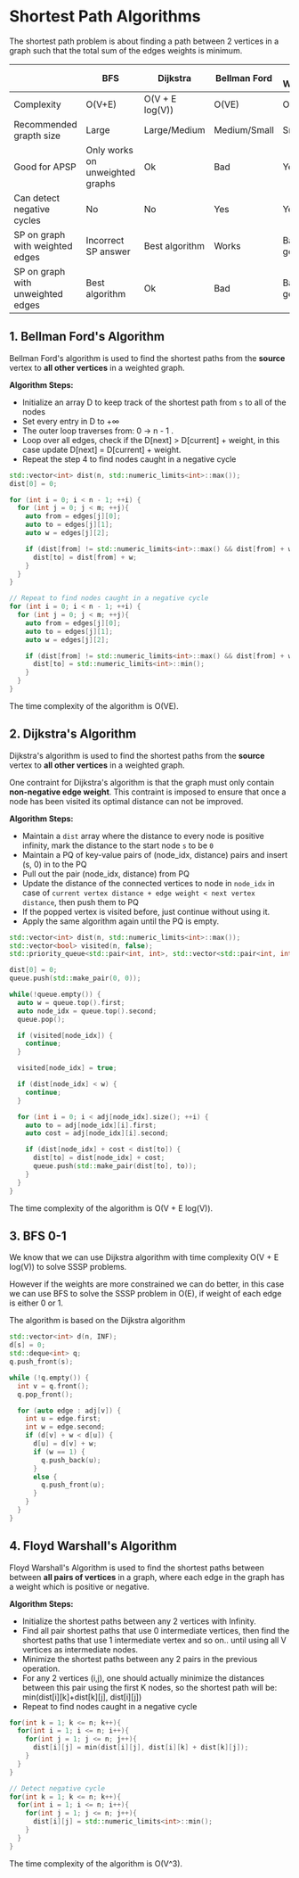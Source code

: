 # Shortest Path Algorithms

The shortest path problem is about finding a path between 2 vertices in a graph such that the total sum of the edges weights is minimum.

|                                   | BFS                             | Dijkstra        | Bellman Ford | Floyd Warshall |
| --------------------------------- | ------------------------------- | --------------- | ------------ | -------------- |
| Complexity                        | O(V+E)                          | O(V + E log(V)) | O(VE)        | O(V3)          |
| Recommended grapth size           | Large                           | Large/Medium    | Medium/Small | Small          |
| Good for APSP                     | Only works on unweighted graphs | Ok              | Bad          | Yes            |
| Can detect negative cycles        | No                              | No              | Yes          | Yes            |
| SP on graph with weighted edges   | Incorrect SP answer             | Best algorithm  | Works        | Bad in general |
| SP on graph with unweighted edges | Best algorithm                  | Ok              | Bad          | Bad in general |

## 1. Bellman Ford's Algorithm

Bellman Ford's algorithm is used to find the shortest paths from the **source** vertex to **all other vertices** in a weighted graph.

**Algorithm Steps:**

- Initialize an array D to keep track of the shortest path from `s` to all of the nodes
- Set every entry in D to +∞
- The outer loop traverses from: 0 -> n - 1 .
- Loop over all edges, check if the D[next] > D[current] + weight, in this case update D[next] = D[current] + weight.
- Repeat the step 4 to find nodes caught in a negative cycle

```cpp
std::vector<int> dist(n, std::numeric_limits<int>::max());
dist[0] = 0;

for (int i = 0; i < n - 1; ++i) {
  for (int j = 0; j < m; ++j){
    auto from = edges[j][0];
    auto to = edges[j][1];
    auto w = edges[j][2];

    if (dist[from] != std::numeric_limits<int>::max() && dist[from] + w < dist[to]) {
      dist[to] = dist[from] + w;
    }
  }
}

// Repeat to find nodes caught in a negative cycle
for (int i = 0; i < n - 1; ++i) {
  for (int j = 0; j < m; ++j){
    auto from = edges[j][0];
    auto to = edges[j][1];
    auto w = edges[j][2];

    if (dist[from] != std::numeric_limits<int>::max() && dist[from] + w < dist[to]) {
      dist[to] = std::numeric_limits<int>::min();
    }
  }
}
```

The time complexity of the algorithm is O(VE).

## 2. Dijkstra's Algorithm

Dijkstra's algorithm is used to find the shortest paths from the **source** vertex to **all other vertices** in a weighted graph.

One contraint for Dijkstra's algorithm is that the graph must only contain **non-negative edge weight**. This contraint is imposed to ensure that once a node has been visited its optimal distance can not be improved.

**Algorithm Steps:**

- Maintain a `dist` array where the distance to every node is positive infinity, mark the distance to the start node `s` to be `0`
- Maintain a PQ of key-value pairs of (node_idx, distance) pairs and insert (s, 0) in to the PQ
- Pull out the pair (node_idx, distance) from PQ
- Update the distance of the connected vertices to node in `node_idx` in case of `current vertex distance + edge weight < next vertex distance`, then push them to PQ
- If the popped vertex is visited before, just continue without using it.
- Apply the same algorithm again until the PQ is empty.

```cpp
std::vector<int> dist(n, std::numeric_limits<int>::max());
std::vector<bool> visited(n, false);
std::priority_queue<std::pair<int, int>, std::vector<std::pair<int, int>>, std::greater<std::pair<int, int>>> queue;

dist[0] = 0;
queue.push(std::make_pair(0, 0));

while(!queue.empty()) {
  auto w = queue.top().first;
  auto node_idx = queue.top().second;
  queue.pop();

  if (visited[node_idx]) {
    continue;
  }

  visited[node_idx] = true;

  if (dist[node_idx] < w) {
    continue;
  }

  for (int i = 0; i < adj[node_idx].size(); ++i) {
    auto to = adj[node_idx][i].first;
    auto cost = adj[node_idx][i].second;

    if (dist[node_idx] + cost < dist[to]) {
      dist[to] = dist[node_idx] + cost;
      queue.push(std::make_pair(dist[to], to));
    }
  }
}
```

The time complexity of the algorithm is O(V + E log(V)).

## 3. BFS 0-1

We know that we can use Dijkstra algorithm with time complexity O(V + E log(V)) to solve SSSP problems.

However if the weights are more constrained we can do better, in this case we can use BFS to solve the SSSP problem in O(E), if weight of each edge is either 0 or 1.

The algorithm is based on the Dijkstra algorithm

```cpp
std::vector<int> d(n, INF);
d[s] = 0;
std::deque<int> q;
q.push_front(s);

while (!q.empty()) {
  int v = q.front();
  q.pop_front();

  for (auto edge : adj[v]) {
    int u = edge.first;
    int w = edge.second;
    if (d[v] + w < d[u]) {
      d[u] = d[v] + w;
      if (w == 1) {
        q.push_back(u);
      }
      else {
        q.push_front(u);
      }
    }
  }
}
```

## 4. Floyd Warshall's Algorithm

Floyd Warshall's Algorithm is used to find the shortest paths between between **all pairs of vertices** in a graph, where each edge in the graph has a weight which is positive or negative.

**Algorithm Steps:**

- Initialize the shortest paths between any 2 vertices with Infinity.
- Find all pair shortest paths that use 0 intermediate vertices, then find the shortest paths that use 1 intermediate vertex and so on.. until using all V vertices as intermediate nodes.
- Minimize the shortest paths between any 2 pairs in the previous operation.
- For any 2 vertices (i,j), one should actually minimize the distances between this pair using the first K nodes, so the shortest path will be: min(dist[i][k]+dist[k][j], dist[i][j])
- Repeat to find nodes caught in a negative cycle

```cpp
for(int k = 1; k <= n; k++){
  for(int i = 1; i <= n; i++){
    for(int j = 1; j <= n; j++){
      dist[i][j] = min(dist[i][j], dist[i][k] + dist[k][j]);
    }
  }
}

// Detect negative cycle
for(int k = 1; k <= n; k++){
  for(int i = 1; i <= n; i++){
    for(int j = 1; j <= n; j++){
      dist[i][j] = std::numeric_limits<int>::min();
    }
  }
}
```

The time complexity of the algorithm is O(V^3).
